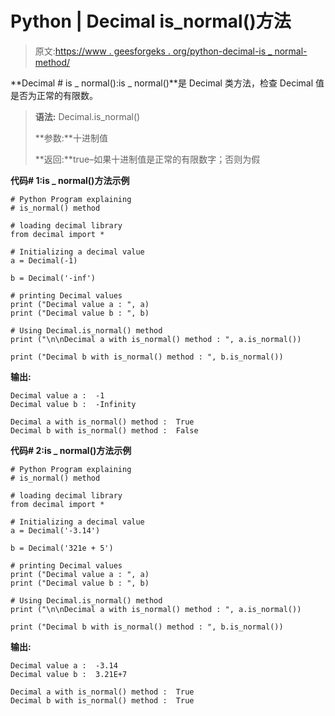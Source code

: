 # Python | Decimal is_normal()方法

> 原文:[https://www . geesforgeks . org/python-decimal-is _ normal-method/](https://www.geeksforgeeks.org/python-decimal-is_normal-method/)

**Decimal # is _ normal():is _ normal()**是 Decimal 类方法，检查 Decimal 值是否为正常的有限数。

> **语法:** Decimal.is_normal()
> 
> **参数:**十进制值
> 
> **返回:**true–如果十进制值是正常的有限数字；否则为假

**代码# 1:is _ normal()方法示例**

```
# Python Program explaining 
# is_normal() method

# loading decimal library
from decimal import *

# Initializing a decimal value
a = Decimal(-1)

b = Decimal('-inf')

# printing Decimal values
print ("Decimal value a : ", a)
print ("Decimal value b : ", b)

# Using Decimal.is_normal() method
print ("\n\nDecimal a with is_normal() method : ", a.is_normal())

print ("Decimal b with is_normal() method : ", b.is_normal())
```

**输出:**

```
Decimal value a :  -1
Decimal value b :  -Infinity

Decimal a with is_normal() method :  True
Decimal b with is_normal() method :  False

```

**代码# 2:is _ normal()方法示例**

```
# Python Program explaining 
# is_normal() method

# loading decimal library
from decimal import *

# Initializing a decimal value
a = Decimal('-3.14')

b = Decimal('321e + 5')

# printing Decimal values
print ("Decimal value a : ", a)
print ("Decimal value b : ", b)

# Using Decimal.is_normal() method
print ("\n\nDecimal a with is_normal() method : ", a.is_normal())

print ("Decimal b with is_normal() method : ", b.is_normal())
```

**输出:**

```
Decimal value a :  -3.14
Decimal value b :  3.21E+7

Decimal a with is_normal() method :  True
Decimal b with is_normal() method :  True

```